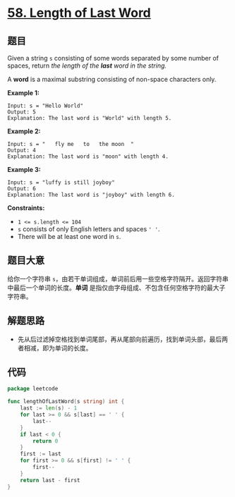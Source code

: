 # [58. Length of Last Word](https://leetcode.com/problems/length-of-last-word/)


## 题目

Given a string `s` consisting of some words separated by some number of spaces, return *the length of the **last** word in the string.*

A **word** is a maximal substring consisting of non-space characters only.

**Example 1:**

```
Input: s = "Hello World"
Output: 5
Explanation: The last word is "World" with length 5.

```

**Example 2:**

```
Input: s = "   fly me   to   the moon  "
Output: 4
Explanation: The last word is "moon" with length 4.

```

**Example 3:**

```
Input: s = "luffy is still joyboy"
Output: 6
Explanation: The last word is "joyboy" with length 6.

```

**Constraints:**

- `1 <= s.length <= 104`
- `s` consists of only English letters and spaces `' '`.
- There will be at least one word in `s`.

## 题目大意

给你一个字符串 `s`，由若干单词组成，单词前后用一些空格字符隔开。返回字符串中最后一个单词的长度。**单词** 是指仅由字母组成、不包含任何空格字符的最大子字符串。

## 解题思路

- 先从后过滤掉空格找到单词尾部，再从尾部向前遍历，找到单词头部，最后两者相减，即为单词的长度。

## 代码

```go
package leetcode

func lengthOfLastWord(s string) int {
	last := len(s) - 1
	for last >= 0 && s[last] == ' ' {
		last--
	}
	if last < 0 {
		return 0
	}
	first := last
	for first >= 0 && s[first] != ' ' {
		first--
	}
	return last - first
}
```